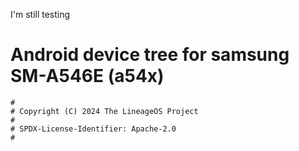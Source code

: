 I'm still testing



# Android device tree for samsung SM-A546E (a54x)

```
#
# Copyright (C) 2024 The LineageOS Project
#
# SPDX-License-Identifier: Apache-2.0
#
```
